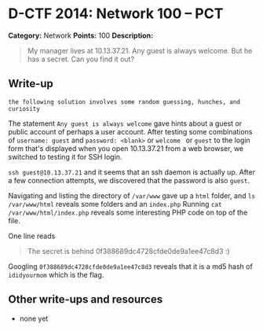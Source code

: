 # D-CTF 2014: Network 100 – PCT

**Category:** Network
**Points:** 100
**Description:**

> My manager lives at 10.13.37.21. Any guest is always welcome. But he has a secret. Can you find it out?

## Write-up

`the following solution involves some random guessing, hunches, and curiosity`

The statement `Any guest is always welcome` gave hints about a guest or public account of perhaps a user account.
After testing some combinations of `username: guest` and `password: <blank>` or `welcome ` or `guest` to the login form that's displayed when you open 10.13.37.21 from a web browser, we switched to testing it for SSH login.

`ssh guest@10.13.37.21` and it seems that an ssh daemon is actually up.
After a few connection attempts, we discovered that the password is also `guest`.

Navigating and listing the directory of `/var/www` gave up a `html` folder, and `ls /var/www/html` reveals some folders and an `index.php`
Running `cat /var/www/html/index.php` reveals some interesting PHP code on top of the file.

One line reads
> The secret is behind 0f388689dc4728cfde0de9a1ee47c8d3 :)

Googling `0f388689dc4728cfde0de9a1ee47c8d3` reveals that it is a md5 hash of `ididyourmom` which is the flag.

## Other write-ups and resources

* none yet
